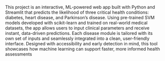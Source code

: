 This project is an interactive, ML-powered web app built with Python and Streamlit that predicts the likelihood of three critical health conditions: diabetes, heart disease, and Parkinson’s disease. Using pre-trained SVM models developed with scikit-learn and trained on real-world medical datasets, the app allows users to input clinical parameters and receive instant, data-driven predictions. Each disease module is tailored with its own set of inputs and seamlessly integrated into a clean, user-friendly interface. Designed with accessibility and early detection in mind, this tool showcases how machine learning can support faster, more informed health assessments 
